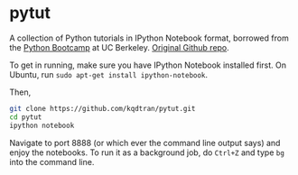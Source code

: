 pytut
=====

A collection of Python tutorials in IPython Notebook format, borrowed from the [Python Bootcamp](http://www.pythonbootcamp.info/) at UC Berkeley. [Original Github repo](https://github.com/profjsb/python-bootcamp).   

To get in running, make sure you have IPython Notebook installed first. On Ubuntu, run `sudo apt-get install ipython-notebook`.   

Then,   

```bash
git clone https://github.com/kqdtran/pytut.git    
cd pytut    
ipython notebook
```   

Navigate to port 8888 (or which ever the command line output says) and enjoy the notebooks. 
To run it as a background job, do `Ctrl+Z` and type `bg` into the command line.   
